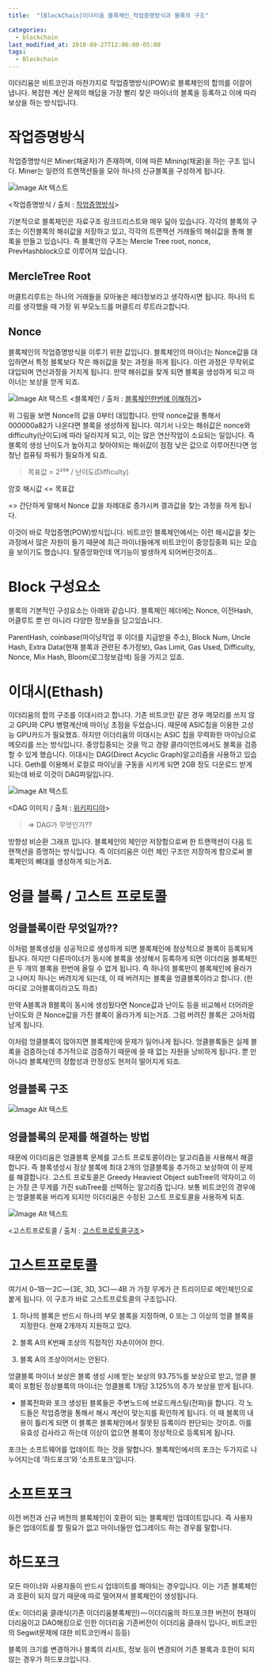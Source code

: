 ```yaml
---
title:  "[BlockChain]이더리움 블록체인_작업증명방식과 블록의 구조"

categories:
  - blockchain
last_modified_at: 2018-09-27T12:06:00-05:00
tags:
  - Blockchain
---
```

이더리움은 비트코인과 마찬가지로 작업증명방식(POW)로 블록체인의 합의를 이끌어 냅니다. 복잡한 계산 문제의 해답을 가장 빨리 찾은 마이너의 블록을 등록하고 이에 따라 보상을 하는 방식입니다.

# 작업증명방식
작업증명방식은 Miner(채굴자)가 존재하며, 이에 따른 Mining(채굴)을 하는 구조 입니다. Miner는 일련의 트랜잭션들을 모아 하나의 신규블록을 구성하게 됩니다.

![Image Alt 텍스트](/assets/img/pow.png)

<작업증명방식 / 출처 : [작업증명방식](https://ihpark92.tistory.com/51)>

기본적으로 블록체인은 자료구조 링크드리스트와 매우 닮아 있습니다. 각각의 블록의 구조는 이전블록의 해쉬값을 저장하고 있고, 각각의 트랜잭션 거래들의 해쉬값을 통해 블록을 만들고 있습니다. 즉 블록안의 구조는 Mercle Tree root, nonce, PrevHashblock으로 이루어져 있습니다.

## MercleTree Root

머클트리루트는 하나의 거래들을 모아놓은 헤더정보라고 생각하시면 됩니다. 하나의 트리를 생각했을 때 가장 위 부모노드를 머클트리 루트라고합니다.

## Nonce

블록체인의 작업증명방식을 이루기 위한 값입니다. 블록체인의 마이너는 Nonce값을 대입하면서 특정 블록보다 작은 해쉬값을 찾는 과정을 하게 됩니다. 이런 과정은 무작위로 대입되며 연산과정을 거치게 됩니다. 만약 해쉬값을 찾게 되면 블록을 생성하게 되고 마이너는 보상을 얻게 되죠.

![Image Alt 텍스트](/assets/img/pow_1.png)
<블록체인 / 출처 : [블록체인한번에 이해하기](https://homoefficio.github.io/2017/11/19/%EB%B8%94%EB%A1%9D%EC%B2%B4%EC%9D%B8-%ED%95%9C-%EB%B2%88%EC%97%90-%EC%9D%B4%ED%95%B4%ED%95%98%EA%B8%B0/)>

위 그림을 보면 Nonce의 값을 0부터 대입합니다. 만약 nonce값을 통해서 000000a82가 나온다면 블록을 생성하게 됩니다. 여기서 나오는 해쉬값은 nonce와 difficulty(난이도)에 따라 달라지게 되고, 이는 많은 연산작업이 소요되는 일입니다. 즉 블록의 생성 난이도가 높아지고 찾아야되는 해쉬값이 점점 낮은 값으로 이루어진다면 엄청난 컴퓨팅 파워가 필요하게 되죠.

> 목표값 = 2²⁵⁶ / 난이도(Difficulty)

암호 해시값 <= 목표값

=> 간단하게 말해서 Nonce 값을 차례대로 증가시켜 결과값을 찾는 과정을 하게 됩니다.

이것이 바로 작업증명(POW)방식입니다. 비트코인 블록체인에서는 이런 해시값을 찾는 과정에서 많은 자원이 들기 때문에 최근 마이너들에게 비트코인이 중앙집중화 되는 모습을 보이기도 했습니다. 탈중앙화인데 역기능이 발생하게 되어버린것이죠..

# Block 구성요소

블록의 기본적인 구성요소는 아래와 같습니다. 블록체인 헤더에는 Nonce, 이전Hash, 머클루트 뿐 만 아니라 다양한 정보들을 담고있습니다.

ParentHash, coinbase(마이닝작업 후 이더를 지급받을 주소), Block Num, Uncle Hash, Extra Data(현재 블록과 관련된 추가정보), Gas Limit, Gas Used, Difficulty, Nonce, Mix Hash, Bloom(로그정보검색) 등을 가지고 있죠.

# 이대시(Ethash)

이더리움의 합의 구조를 이대시라고 합니다. 기존 비트코인 같은 경우 메모리를 쓰지 않고 GPU와 CPU 병렬계산에 마이닝 초점을 두었습니다. 때문에 ASIC칩을 이용한 고성능 GPU카드가 필요했죠. 하지만 이더리움의 이대시는 ASIC 칩을 무력화한 마이닝으로 메모리를 쓰는 방식입니다. 중앙집중되는 것을 막고 경량 클라이언트에서도 블록을 검증할 수 있게 했습니다. 이대시는 DAG(Direct Acyclic Graph)알고리즘을 사용하고 있습니다. Geth를 이용해서 로컬로 마이닝을 구동을 시키게 되면 2GB 정도 다운로드 받게 되는데 바로 이것이 DAG파일입니다.

![Image Alt 텍스트](/assets/img/dag.png)

<DAG 이미지 / 출처 : [위키피디아](https://en.wikipedia.org/wiki/Directed_acyclic_graph)>

> => DAG가 무엇인가??

방향성 비순환 그래프 입니다. 블록체인의 체인만 저장함으로써 한 트랜잭션이 다음 트랜잭션을 증명하는 방식입니다. 즉 이더리움은 이런 체인 구조만 저장하게 함으로써 블록체인의 뼈대를 생성하게 되는거죠.

# 엉클 블록 / 고스트 프로토콜

## 엉클블록이란 무엇일까??

이처럼 블록생성을 성공적으로 생성하게 되면 블록체인에 정상적으로 블록이 등록되게 됩니다. 하지만 다른마이너가 동시에 블록을 생성해서 등록하게 되면 이더리움 블록체인은 두 개의 블록을 한번에 올릴 수 없게 됩니다. 즉 하나의 블록만이 블록체인에 올라가고 나머지 하나는 버려지게 되는데, 이 때 버려지는 블록을 엉클블록이라고 합니다. (한마디로 고아블록이라고도 하죠)

만약 A블록과 B블록이 동시에 생성됬다면 Nonce값과 난이도 등을 비교해서 더어려운 난이도와 큰 Nonce값을 가진 블록이 올라가게 되는거죠. 그럼 버려진 블록은 고아처럼 남게 됩니다.

이처럼 엉클블록이 많아지면 블록체인에 문제가 일어나게 됩니다. 엉클블록들은 실제 블록을 검증하는데 추가적으로 검증하기 때문에 쓸 때 없는 자원을 낭비하게 됩니다. 뿐 만 아니라 블록체인의 정합성과 안정성도 현저히 떨어지게 되죠.


## 엉클블록 구조

![Image Alt 텍스트](/assets/img/uncleblock.png)

## 엉클블록의 문제를 해결하는 방법

때문에 이더리움은 엉클블록 문제를 고스트 프로토콜이라는 알고리즘을 사용해서 해결합니다.
즉 블록생성시 정상 블록에 최대 2개의 엉클블록을 추가하고 보상하여 이 문제를 해결합니다.
고스트 프로토콜은 Greedy Heaviest Object subTree의 약자이고 이는 가장 큰 무게를 가진 subTree를 선택하는 알고리즘 입니다.
보통 비트코인의 경우에는 엉클블록을 버리게 되지만 이더리움은 수정된 고스트 프로토콜을 사용하게 되죠.

![Image Alt 텍스트](/assets/img/ghost.png)

<고스트프로토콜 / 출처 : [고스트프로토콜구조](https://medium.com/tomak/ethereum-ghost-protocol에-대한-이해-56590765eb18)>

# 고스트프로토콜

여기서 0–1B — 2C — (3E, 3D, 3C) — 4B 가 가장 무게가 큰 트리이므로 메인체인으로 붙게 됩니다. 이 구조가 바로 고스트프로토콜의 구조입니다.

1. 하나의 블록은 반드시 하나의 부모 블록을 지정하며, 0 또는 그 이상의 엉클 블록을 지정한다. 현재 2개까지 지원하고 있다.

2. 블록 A의 K번째 조상의 직접적인 자손이어야 한다.

3. 블록 A의 조상이어서는 안된다.

엉클블록 마이너 보상은 블록 생성 시에 받는 보상의 93.75%를 보상으로 받고, 엉클 블록이 포함된 정상블록의 마이너는 엉클블록 1개당 3.125%의 추가 보상을 받게 됩니다.

- 블록전파와 포크
생성된 블록들은 주변노드에 브로드캐스팅(전파)을 합니다. 각 노드들은 작업증명을 통해서 해시 계산이 맞는지를 확인하게 됩니다. 이 때 블록의 내용이 틀리게 되면 이 블록은 블록체인에서 잘못된 등록이라 판단되는 것이죠. 이를 유효성 검사라고 하는데 이상이 없으면 블록이 정상적으로 등록되게 됩니다.

포크는 소프트웨어를 업데이트 하는 것을 말합니다. 블록체인에서의 포크는 두가지로 나누어지는데 ‘하드포크’와 ‘소프트포크’입니다.

# 소프트포크

이전 버전과 신규 버전의 블록체인이 호환이 되는 블록체인 업데이트입니다. 즉 사용자들은 업데이트를 할 필요가 없고 마이너들만 업그레이드 하는 경우를 말합니다.

# 하드포크

모든 마이너와 사용자들이 반드시 업데이트를 해야되는 경우입니다. 이는 기존 블록체인과 호환이 되지 않기 때문에 따로 떨어져서 블록체인이 생성됩니다.

(Ex: 이더리움 클래식(기존 이더리움블록체인) — 이더리움의 하드포크한 버전이 현재이더리움이고 DAO해킹으로 인한 이더리움 기존버전이 이더리움 클래식 입니다, 비트코인의 Segwit문제에 대한 비트코인캐시 등등)

블록의 크기를 변경하거나 블록의 리시트, 정보 등이 변경되어 기존 블록과 호한이 되지 않는 경우가 하드포크입니다.
